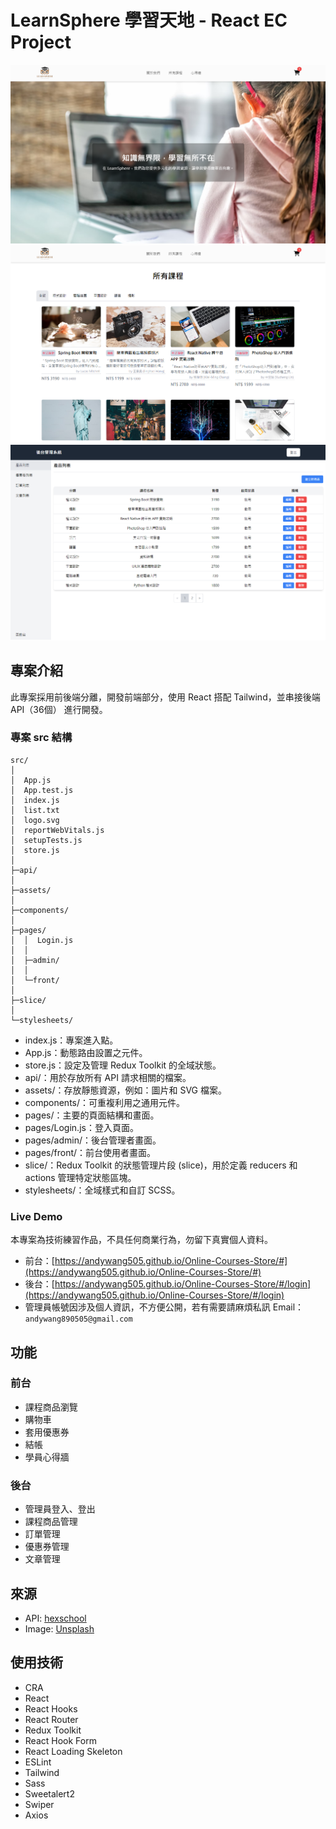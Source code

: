 # LearnSphere 學習天地 - React EC Project
![image1](/public/image1.png)
![image2](/public/image2.png)
![image3](/public/image3.png)

## 專案介紹

此專案採用前後端分離，開發前端部分，使用 React 搭配 Tailwind，並串接後端 API（36個） 進行開發。

### 專案 src 結構

```
src/
│
│  App.js
│  App.test.js
│  index.js
│  list.txt
│  logo.svg
│  reportWebVitals.js
│  setupTests.js
│  store.js
│  
├─api/
│      
├─assets/
│      
├─components/
│      
├─pages/
│  │  Login.js
│  │  
│  ├─admin/
│  │      
│  └─front/
│          
├─slice/
│      
└─stylesheets/
```
* index.js：專案進入點。
* App.js：動態路由設置之元件。
* store.js：設定及管理 Redux Toolkit 的全域狀態。
* api/：用於存放所有 API 請求相關的檔案。
* assets/：存放靜態資源，例如：圖片和 SVG 檔案。
* components/：可重複利用之通用元件。
* pages/：主要的頁面結構和畫面。
* pages/Login.js：登入頁面。
* pages/admin/：後台管理者畫面。
* pages/front/：前台使用者畫面。
* slice/：Redux Toolkit 的狀態管理片段 (slice)，用於定義 reducers 和 actions 管理特定狀態區塊。
* stylesheets/：全域樣式和自訂 SCSS。

### Live Demo

本專案為技術練習作品，不具任何商業行為，勿留下真實個人資料。

* 前台：[https://andywang505.github.io/Online-Courses-Store/#](https://andywang505.github.io/Online-Courses-Store/#)
* 後台：[https://andywang505.github.io/Online-Courses-Store/#/login](https://andywang505.github.io/Online-Courses-Store/#/login)
* 管理員帳號因涉及個人資訊，不方便公開，若有需要請麻煩私訊 Email：`andywang890505@gmail.com`

## 功能

### 前台
* 課程商品瀏覽
* 購物車
* 套用優惠券
* 結帳
* 學員心得牆

### 後台
* 管理員登入、登出
* 課程商品管理
* 訂單管理
* 優惠券管理
* 文章管理

## 來源

* API: [hexschool](https://github.com/hexschool/ec-courses-api-swaggerDoc)
* Image: [Unsplash](https://unsplash.com/)

## 使用技術

* CRA
* React
* React Hooks
* React Router
* Redux Toolkit
* React Hook Form
* React Loading Skeleton
* ESLint
* Tailwind 
* Sass
* Sweetalert2
* Swiper
* Axios
